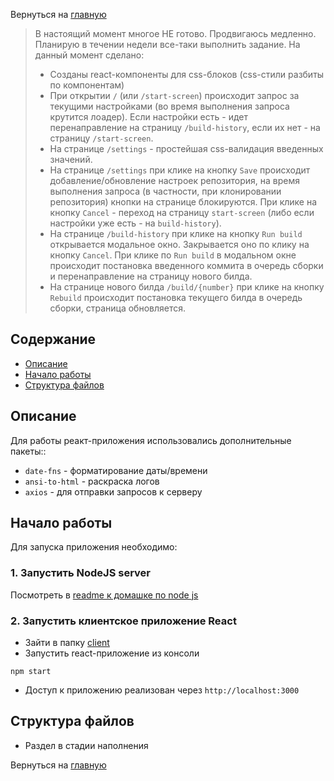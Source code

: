 Вернуться на [главную](README.md)

> В настоящий момент многое НЕ готово. Продвигаюсь медленно. Планирую в течении недели все-таки выполнить задание.
> На данный момент сделано:
> - Созданы react-компоненты для css-блоков (css-стили разбиты по компонентам)
> - При открытии `/` (или `/start-screen`) происходит запрос за текущими настройками (во время выполнения запроса крутится лоадер). Если настройки есть - идет перенаправление на страницу `/build-history`, если их нет - на страницу `/start-screen`.
> - На странице `/settings` - простейшая css-валидация введенных значений.  
> - На странице `/settings` при клике на кнопку `Save` происходит добавление/обновление настроек репозитория, на время выполнения запроса (в частности, при клонировании репозитория) кнопки на странице блокируются. При клике на кнопку `Cancel` - переход на страницу `start-screen` (либо если настройки уже есть - на `build-history`).
> - На странице `/build-history` при клике на кнопку `Run build` открывается модальное окно. Закрывается оно по клику на кнопку `Cancel`. При клике по `Run build` в модальном окне происходит постановка введенного коммита в очередь сборки и перенаправление на страницу нового билда.
>- На странице нового билда `/build/{number}` при клике на кнопку `Rebuild` происходит постановка текущего билда в очередь сборки, страница обновляется.


## Содержание

- [Описание](#about)
- [Начало работы](#getting_started)
- [Структура файлов](#file_tree)


## Описание <a name = "about"></a>

Для работы реакт-приложения использовались дополнительные пакеты::
- `date-fns` - форматирование даты/времени
- `ansi-to-html` - раскраска логов
- `axios` - для отправки запросов к серверу

## Начало работы <a name = "getting_started"></a>

Для запуска приложения необходимо:

### 1. Запустить NodeJS server

Посмотреть в [readme к домашке по node js](README-NODEJS.md#getting_started)

### 2. Запустить клиентское приложение React
- Зайти в папку [client](client)
- Запустить react-приложение из консоли
```CLI
npm start
```
- Доступ к приложению реализован через `http://localhost:3000`

## Структура файлов <a name = "file_tree"></a>

- Раздел в стадии наполнения

Вернуться на [главную](README.md)
